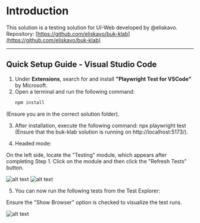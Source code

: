 # Introduction
This solution is a testing solution for UI-Web developed by @eliskavo.  
Repository: [https://github.com/eliskavo/buk-klab](https://github.com/eliskavo/buk-klab)

---

## Quick Setup Guide - Visual Studio Code

1. Under **Extensions**, search for and install **"Playwright Test for VSCode"** by Microsoft.  
2. Open a terminal and run the following command:  
   ```bash
   npm install
(Ensure you are in the correct solution folder).

3. After installation, execute the following command:
    npx playwright test
(Ensure that the buk-klab solution is running on http://localhost:5173/).

4. Headed mode:

On the left side, locate the "Testing" module, which appears after completing Step 1.
Click on the module and then click the "Refresh Tests" button.

![alt text](/InstructionImages/textExplorer.png)
![alt text](/InstructionImages/refreshButton.png)

5. You can now run the following tests from the Test Explorer:

Ensure the "Show Browser" option is checked to visualize the test runs.

![alt text](/InstructionImages/ShowBrowser.png)